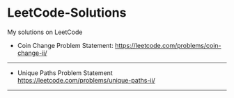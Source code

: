 # LeetCode-Solutions
My solutions on LeetCode

* Coin Change 
Problem Statement: https://leetcode.com/problems/coin-change-ii/

------------------------------------------------------------------
* Unique Paths
Problem Statement https://leetcode.com/problems/unique-paths-ii/

------------------------------------------------------------------
